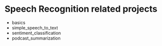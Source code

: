 # Speech Recognition related projects

- basics
- simple_speech_to_text
- sentiment_classification
- podcast_summarization